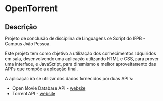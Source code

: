 # OpenTorrent

## Descrição

Projeto de conclusão de disciplina de Linguagens de Script do IFPB - Campus João Pessoa.

Este projeto tem como objetivo a utilização dos conhecimentos adquiridos em sala, desenvolvendo uma aplicação utilizando HTML e CSS, para prover uma interface, e JavaScript, para dinamismo e melhor aproveitamento das API's que compõe a aplicação final.

A aplicação irá se utilizar dos dados fornecidos por duas API's:

* Open Movie Database API - [website](http://www.omdbapi.com/)
* Torrent API - [website](https://torrentapi.org/apidocs_v2.txt)